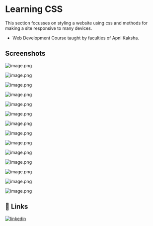 
# Learning CSS
This section focusses on styling a website using css and methods for making a site responsive to many devices.

- Web Development Course
  taught by faculties of Apni Kaksha.

## Screenshots
![image.png](https://i.postimg.cc/JnKcDw7x/image.png)

![image.png](https://i.postimg.cc/158ctYk0/image.png)

![image.png](https://i.postimg.cc/5098MP5C/image.png)

![image.png](https://i.postimg.cc/cHDw1QT5/image.png)

![image.png](https://i.postimg.cc/bNSk8Sn3/image.png)

![image.png](https://i.postimg.cc/vH89jPk5/image.png)

![image.png](https://i.postimg.cc/vTnQSdMG/image.png)

![image.png](https://i.postimg.cc/5NPPkQ7N/image.png)

![image.png](https://i.postimg.cc/YC3VG7j9/image.png)

![image.png](https://i.postimg.cc/dQ29tBhQ/image.png)

![image.png](https://i.postimg.cc/6510hJq8/image.png)

![image.png](https://i.postimg.cc/xdVLs021/image.png)

![image.png](https://i.postimg.cc/Y2Dg5NHV/image.png)

![image.png](https://i.postimg.cc/76sGy4p7/image.png)

  
## 🔗 Links
[![linkedin](https://img.shields.io/badge/linkedin-0A66C2?style=for-the-badge&logo=linkedin&logoColor=white)](https://www.linkedin.com/in/swapnil-singh-01317b21a/)